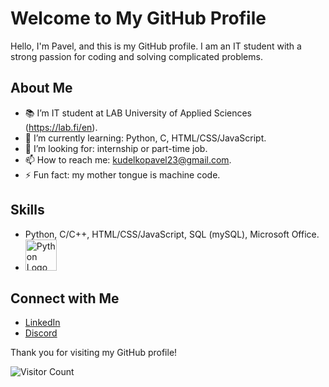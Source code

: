# Welcome to My GitHub Profile

Hello, I'm Pavel, and this is my GitHub profile. I am an IT student with a strong passion for coding and solving complicated
problems.

## About Me

- :books: I’m IT student at LAB University of Applied Sciences (https://lab.fi/en).
- 🌱 I’m currently learning: Python, C, HTML/CSS/JavaScript.
- 👯 I’m looking for: internship or part-time job.
- 📫 How to reach me: kudelkopavel23@gmail.com.
- ⚡ Fun fact: my mother tongue is machine code.

## Skills

- Python, C/C++, HTML/CSS/JavaScript, SQL (mySQL), Microsoft Office.
- <img src="images/python-icon.png" alt="Python Logo" width="50" height="50">


## Connect with Me

- [LinkedIn](https://www.linkedin.com/in/pavel-kudelko-a29066295/)
- [Discord](pavelstargazer)

Thank you for visiting my GitHub profile!

![Visitor Count](https://visitor-badge.laobi.icu/badge?page_id=your_username.your_username)
